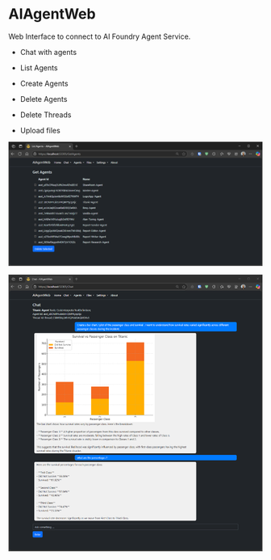 # AIAgentWeb

Web Interface to connect to AI Foundry Agent Service.

- Chat with agents

- List Agents
- Create Agents

- Delete Agents
- Delete Threads

- Upload files

![screenshot](./docs/scrn1.png)
 
![screenshot](./docs/scrn2.png)